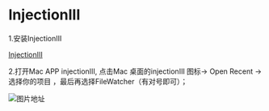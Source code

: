 # InjectionIII

1.安装InjectionIII

[InjectionIII](https://itunes.apple.com/cn/app/injectioniii/id1380446739?mt=12)

2.打开Mac APP injectionIII, 点击Mac 桌面的injectionIII 图标-> Open Recent -> 选择你的项目 ，最后再选择FileWatcher（有对号即可）；

![图片地址]()


